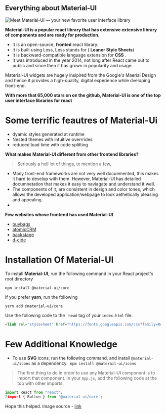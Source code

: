 ## Everything about Material-UI

![Meet Material-UI — your new favorite user interface library](https://cdn-media-1.freecodecamp.org/images/1*FDNeKIUeUnf0XdqHmi7nsw.png)

**Material-UI is a popular react library that has extensive extensive library of components and are ready for production.**

* It is an open-source, **fronted** react library.
* It is built using Less, Less stands for ( **Leaner Style Sheets**)
* It is backward-compatible language extension for **CSS** .
* It was introduced in the year 2014, not long after React came out to public and since then it has grown in popularity and usage.

Material-UI widgets are hugely insipired from the Google's Maerial Design and hence it provides a high-quality, digital experience while dveloping front-end.

**With more that 65,000 stars on on the github, Material-UI is one of the top user interface libraries for react**



# Some terrific feautres of Material-Ui
	
* dyamic styles generated at runtime
* Nested themes with intuitive overrrides
* reduced load time with code splitting

**What makes Material-UI different from other frontend libraries?**

>Seriously a hell lot of things, to mention a few,

* Many front-end frameworks are not very well docuemented, this makes it hard to develop with them. However, Material-UI has detailed documnetation that makes it easy to naviagate and understand it well.
* The components of it, are consistent in design and color tones, which allows the developed application/webpage to look aethetically pleasing and appealing.
* 
**Few websites whose frontend has used Material-UI**

* [buybags](https://www.buybags.de/)
* [atomicCRM](https://marmelab.com/react-admin-crm/)
* [backstage](https://backstage.io/)
* [d-cide](https://d-cide.me/)

# Installation Of Material-UI

To install **Material-UI**, run the following command in your React project's root directory

``` 
npm install @material-ui/core
```

If you prefer **yarn**, run the following

```
yarn add @material-ui/core
```
Use the following code to the `` head`` tag of your `` index.html `` file.

```html
<link rel="stylesheet" href="https://fonts.googleapis.com/css?family=Roboto:300,400,500,700&display=swap" />
```


# Few Additional Knowledge

* To use **SVG** icons, run the following command, and install ``@material-ui/icons`` as a dependency
`` npm install @materail-ui/icons``

>The first thing to do in order to use any Material-UI component is to import that component. In your `App.js`, add the following code at the top with other imports.

```jsx
import React from "react";
2import { Button } from '@material-ui/core';
```



Hope this helped.
Image source - [link](https://www.freecodecamp.org/news/meet-your-material-ui-your-new-favorite-user-interface-library-6349a1c88a8c/)
